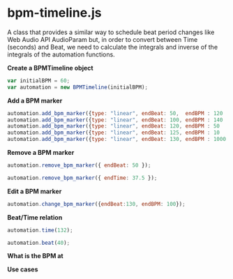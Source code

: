 # bpm-timeline.js

A class that provides a similar way to schedule beat period changes like Web Audio API AudioParam but, in order to convert between Time (seconds) and Beat, we need to calculate the integrals and inverse of the integrals of the automation functions.

**Create a BPMTimeline object**

```javascript
var initialBPM = 60;
var automation = new BPMTimeline(initialBPM);
```

**Add a BPM marker**

```javascript
automation.add_bpm_marker({type: "linear", endBeat: 50,  endBPM : 120    });
automation.add_bpm_marker({type: "linear", endBeat: 100, endBPM : 140   });
automation.add_bpm_marker({type: "linear", endBeat: 120, endBPM : 50    });
automation.add_bpm_marker({type: "linear", endBeat: 125, endBPM : 10    });
automation.add_bpm_marker({type: "linear", endBeat: 130, endBPM : 1000   });
```

**Remove a BPM marker**
```javascript
automation.remove_bpm_marker({ endBeat: 50 });
```
```javascript
automation.remove_bpm_marker({ endTime: 37.5 });
```

**Edit a BPM marker**
```javascript
automation.change_bpm_marker({endBeat:130, endBPM: 100});
```

**Beat/Time relation**
```javascript
automation.time(132);
```
```javascript
automation.beat(40);
```


**What is the BPM at**


**Use cases**